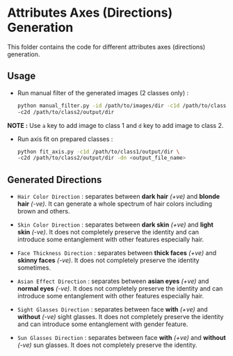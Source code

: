 # Attributes Axes (Directions) Generation

This folder contains the code for different attributes axes (directions) generation.

## Usage

-   Run manual filter of the generated images (2 classes only) :
    ```bash
    python manual_filter.py -id /path/to/images/dir -c1d /path/to/class1/output/dir \
    -c2d /path/to/class2/output/dir
    ```
__NOTE :__ Use `a` key to add image to class 1 and `d` key to add image to class 2.

-   Run axis fit on prepared classes :
    ```bash
    python fit_axis.py -c1d /path/to/class1/output/dir \
    -c2d /path/to/class2/output/dir -dn <output_file_name>
    ```

## Generated Directions

-   `Hair Color Direction` : separates between __dark hair__ _(+ve)_ and __blonde hair__ _(-ve)_. It can generate a whole spectrum of hair colors including brown and others.

-   `Skin Color Direction` : separates between __dark skin__ _(+ve)_ and __light skin__ _(-ve)_. It does not completely preserve the identity and can introduce some entanglement with other features especially hair.

-   `Face Thickness Direction` : separates between __thick faces__ _(+ve)_ and __skinny faces__ _(-ve)_. It does not completely preserve the identity sometimes.

-   `Asian Effect Direction` : separates between __asian eyes__ _(+ve)_ and __normal eyes__ _(-ve)_. It does not completely preserve the identity and can introduce some entanglement with other features especially hair.

-   `Sight Glasses Direction` : separates between face __with__ _(+ve)_ and __without__ _(-ve)_ sight glasses. It does not completely preserve the identity and can introduce some entanglement with gender feature.

-   `Sun Glasses Direction` : separates between face __with__ _(+ve)_ and __without__ _(-ve)_ sun glasses. It does not completely preserve the identity.